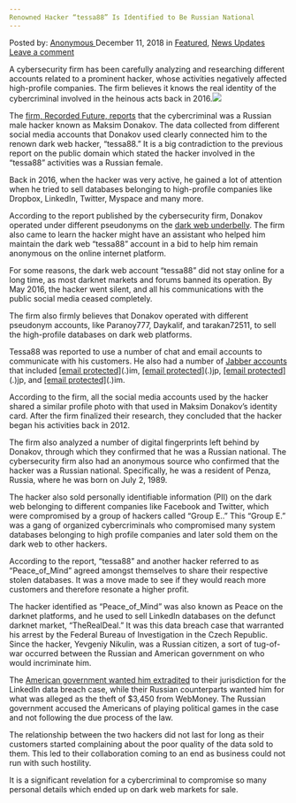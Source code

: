 ```yaml
---
Renowned Hacker “tessa88” Is Identified to Be Russian National
---
```

<article class="post-listing post-27547 post type-post status-publish format-standard has-post-thumbnail hentry 
 tag-hacker tag-identified tag-national tag-renowned tag-russian tag-tessa88">
<div class="post-inner">
<span>Posted by: <a href="https://www.deepdotweb.com/author/anony/" title="">Anonymous </a></span>
<span>December 11, 2018</span>
<span>in <a href="https://www.deepdotweb.com/category/deepdot-news/" rel="category tag">Featured</a>, <a href="https://www.deepdotweb.com/category/news-updates/" rel="category tag">News Updates</a></span>
<span><a href="https://www.deepdotweb.com/2018/12/11/renowned-hacker-tessa88-is-identified-to-be-russian-national/#respond">Leave a comment</a></span>


<p>A cybersecurity firm has been carefully analyzing and researching different accounts related to a prominent hacker, whose activities negatively affected high-profile companies. The firm believes it knows the real identity of the cybercriminal involved in the heinous acts back in 2016.<img class="wp-image-27554 aligncenter" src="/imgs/2018/12/word-image-16.jpeg" srcset="/imgs/2018/12/word-image-16.jpeg 660w, /imgs/2018/12/word-image-16-300x150.jpeg 300w" sizes="(max-width: 660px) 100vw, 660px" /></p>
<p>The <a href="https://www.recordedfuture.com/tessa88-identity-revealed/">firm, Recorded Future, reports</a> that the cybercriminal was a Russian male hacker known as Maksim Donakov. The data collected from different social media accounts that Donakov used clearly connected him to the renown dark web hacker, “tessa88.” It is a big contradiction to the previous report on the public domain which stated the hacker involved in the “tessa88” activities was a Russian female.</p>
<p>Back in 2016, when the hacker was very active, he gained a lot of attention when he tried to sell databases belonging to high-profile companies like Dropbox, LinkedIn, Twitter, Myspace and many more.</p>
<p>According to the report published by the cybersecurity firm, Donakov operated under different pseudonyms on the <a href="https://www.deepdotweb.com/2013/10/28/updated-llist-of-hidden-marketplaces-tor-i2p/">dark web underbelly</a>. The firm also came to learn the hacker might have an assistant who helped him maintain the dark web “tessa88” account in a bid to help him remain anonymous on the online internet platform.</p>
<p>For some reasons, the dark web account “tessa88” did not stay online for a long time, as most darknet markets and forums banned its operation. By May 2016, the hacker went silent, and all his communications with the public social media ceased completely.</p>
<p>The firm also firmly believes that Donakov operated with different pseudonym accounts, like Paranoy777, Daykalif, and tarakan72511, to sell the high-profile databases on dark web platforms.</p>
<p>Tessa88 was reported to use a number of chat and email accounts to communicate with his customers. He also had a number of <a href="https://www.deepdotweb.com/2015/05/17/tutorial-xmppjabber-otr/">Jabber accounts</a> that included <a href="/cdn-cgi/l/email-protection" class="__cf_email__" data-cfemail="2551405656441d1d65405d55494a4c51">[email&#160;protected]</a>(.)im, <a href="/cdn-cgi/l/email-protection" class="__cf_email__" data-cfemail="f98d9c8a8a98c1c1b981948989">[email&#160;protected]</a>(.)jp, <a href="/cdn-cgi/l/email-protection" class="__cf_email__" data-cfemail="aec3dcc8dccbcbc3cfc0999999eed6c3dede">[email&#160;protected]</a>(.)jp, and <a href="/cdn-cgi/l/email-protection" class="__cf_email__" data-cfemail="543035263f273d303133383b36353814312c24383b3d20">[email&#160;protected]</a>(.)im.</p>
<p>According to the firm, all the social media accounts used by the hacker shared a similar profile photo with that used in Maksim Donakov’s identity card. After the firm finalized their research, they concluded that the hacker began his activities back in 2012.</p>
<p>The firm also analyzed a number of digital fingerprints left behind by Donakov, through which they confirmed that he was a Russian national. The cybersecurity firm also had an anonymous source who confirmed that the hacker was a Russian national. Specifically, he was a resident of Penza, Russia, where he was born on July 2, 1989.</p>
<p>The hacker also sold personally identifiable information (PII) on the dark web belonging to different companies like Facebook and Twitter, which were compromised by a group of hackers called “Group E..” This “Group E.” was a gang of organized cybercriminals who compromised many system databases belonging to high profile companies and later sold them on the dark web to other hackers.</p>
<p>According to the report, “tessa88” and another hacker referred to as “Peace_of_Mind” agreed amongst themselves to share their respective stolen databases. It was a move made to see if they would reach more customers and therefore resonate a higher profit.</p>
<p>The hacker identified as “Peace_of_Mind” was also known as Peace on the darknet platforms, and he used to sell LinkedIn databases on the defunct darknet market, “TheRealDeal.” It was this data breach case that warranted his arrest by the Federal Bureau of Investigation in the Czech Republic. Since the hacker, Yevgeniy Nikulin, was a Russian citizen, a sort of tug-of-war occurred between the Russian and American government on who would incriminate him.</p>
<p>The <a href="https://www.deepdotweb.com/2017/06/22/czech-court-approves-extradition-linkedin-hacker-us-russia/">American government wanted him extradited</a> to their jurisdiction for the LinkedIn data breach case, while their Russian counterparts wanted him for what was alleged as the theft of $3,450 from WebMoney. The Russian government accused the Americans of playing political games in the case and not following the due process of the law.</p>
<p>The relationship between the two hackers did not last for long as their customers started complaining about the poor quality of the data sold to them. This led to their collaboration coming to an end as business could not run with such hostility.</p>
<p>It is a significant revelation for a cybercriminal to compromise so many personal details which ended up on dark web markets for sale.</p>
</div>
<span style="display:none"><a href="https://www.deepdotweb.com/tag/hacker/" rel="tag">hacker</a> <a href="https://www.deepdotweb.com/tag/identified/" rel="tag">identified</a> <a href="https://www.deepdotweb.com/tag/national/" rel="tag">national</a> <a href="https://www.deepdotweb.com/tag/renowned/" rel="tag">renowned</a> <a href="https://www.deepdotweb.com/tag/russian/" rel="tag">russian</a> <a href="https://www.deepdotweb.com/tag/tessa88/" rel="tag">tessa88</a></span> <span style="display:none" class="updated">2018-12-11</span>
<div style="display:none" class="vcard author" itemprop="author" itemscope itemtype="http://schema.org/Person"><strong class="fn" itemprop="name"><a href="https://www.deepdotweb.com/author/anony/" title="Posts by Anonymous" rel="author">Anonymous</a></strong></div>
</div>
</article>

